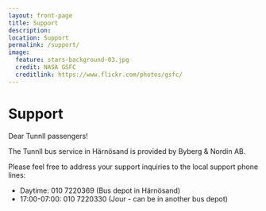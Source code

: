 ```yaml
---
layout: front-page 
title: Support
description:  
location: Support 
permalink: /support/
image:
  feature: stars-background-03.jpg
  credit: NASA GSFC
  creditlink: https://www.flickr.com/photos/gsfc/
---
```



# Support

Dear Tunnll passengers!

The Tunnll bus service in Härnösand is provided by Byberg & Nordin AB.

Please feel free to address your support inquiries to the local support phone lines: 

- Daytime: 010 7220369 (Bus depot in Härnösand)
- 17:00-07:00: 010 7220330 (Jour - can be in another bus depot)
